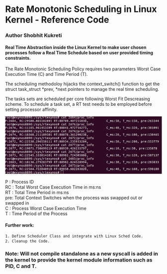 # Rate Monotonic Scheduling in Linux Kernel - Reference Code
###	Author Shobhit Kukreti
	
#### Real Time Abstraction inside the Linux Kernel to make user chosen processes follow a Real Time Schedule based on user provided timing constraints.

The Rate Monotonic Scheduling Policy requires two parameters Worst Case Execution Time (C) and Time Period (T).

The scheduling methodoloy hijacks the context_switch() function to get the struct task_struct *prev, *next pointers to manage the real time scheduling. 

The tasks sets are scheduled per core following Worst Fit Descreasing scheme. 
To schedule a task set, a RT test needs to be employed before setting processor affinity.

![Result](./rt.png)

P : Process ID<br>
RC : Total Worst Case Execution Time in ms:ns<br>
RT : Total Time Period in ms:ns<br>
pre: Total Context Switches when the process was swapped out or swapped in<br>
C : Process Worst Case Execution Time<br>
T : Time Period of the Process<br>


#### Further work: 
	1. Define Scheduler Class and integrate with Linux Sched Code.
	2. Cleanup the Code. 	
	 

### Note:  Will not compile standalone as a new syscall is added in the kernel to provide the kernel module information such as PID, C and T.


